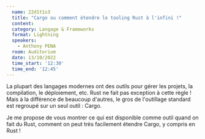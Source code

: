 ```yaml
---
  name: 22d1t1s3
  title: "Cargo ou comment étendre le tooling Rust à l'infini !"
  content:
  category: Langage & Frameworks
  format: Lightning
  speakers: 
    - Anthony PENA
  room: Auditorium
  date: 13/10/2022
  time_start: '12:30'
  time_end: '12:45'
---
```

La plupart des langages modernes ont des outils pour gérer les projets, la compilation, le déploiement, etc. Rust ne fait pas exception à cette règle ! Mais à la différence de beaucoup d'autres, le gros de l'outillage standard est regroupé sur un seul outil : Cargo.

Je me propose de vous montrer ce qui est disponible comme outil quand on fait du Rust, comment on peut très facilement étendre Cargo, y compris en Rust !
